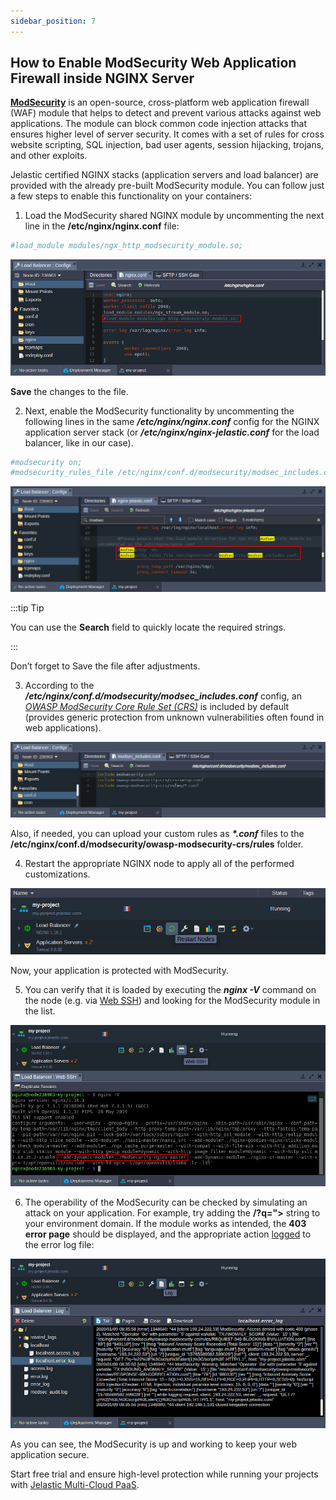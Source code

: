 ```yaml
---
sidebar_position: 7
---
```


## How to Enable ModSecurity Web Application Firewall inside NGINX Server

**[ModSecurity](1)** is an open-source, cross-platform web application firewall (WAF) module that helps to detect and prevent various attacks against web applications. The module can block common code injection attacks that ensures higher level of server security. It comes with a set of rules for cross website scripting, SQL injection, bad user agents, session hijacking, trojans, and other exploits.

Jelastic certified NGINX stacks (application servers and load balancer) are provided with the already pre-built ModSecurity module. You can follow just a few steps to enable this functionality on your containers:

1.  Load the ModSecurity shared NGINX module by uncommenting the next line in the **/etc/nginx/nginx.conf** file:

```bash
#load_module modules/ngx_http_modsecurity_module.so;
```

<div style={{
    display:'flex',
    justifyContent: 'center',
    margin: '0 0 1rem 0'
}}>

![Locale Dropdown](./img/NGINXModSecurity/modsecurity-nginx-waf-configuration.png)

</div>

**Save** the changes to the file.

2.  Next, enable the ModSecurity functionality by uncommenting the following lines in the same **_/etc/nginx/nginx.conf_** config for the NGINX application server stack (or **_/etc/nginx/nginx-jelastic.conf_** for the load balancer, like in our case).

```bash
#modsecurity on;
#modsecurity_rules_file /etc/nginx/conf.d/modsecurity/modsec_includes.conf;
```

<div style={{
    display:'flex',
    justifyContent: 'center',
    margin: '0 0 1rem 0'
}}>

![Locale Dropdown](./img/NGINXModSecurity/enable-modsecurity-nginx-waf.png)

</div>

:::tip Tip

You can use the **Search** field to quickly locate the required strings.

:::

Don’t forget to Save the file after adjustments.

3.  According to the **_/etc/nginx/conf.d/modsecurity/modsec_includes.conf_** config, an _[OWASP ModSecurity Core Rule Set (CRS)](1)_ is included by default (provides generic protection from unknown vulnerabilities often found in web applications).

<div style={{
    display:'flex',
    justifyContent: 'center',
    margin: '0 0 1rem 0'
}}>

![Locale Dropdown](./img/NGINXModSecurity/modsecurity-nginx-waf-rules.png)

</div>

Also, if needed, you can upload your custom rules as <b><i>\*.conf</i></b> files to the **/etc/nginx/conf.d/modsecurity/owasp-modsecurity-crs/rules** folder.

4. Restart the appropriate NGINX node to apply all of the performed customizations.

<div style={{
    display:'flex',
    justifyContent: 'center',
    margin: '0 0 1rem 0'
}}>

![Locale Dropdown](./img/NGINXModSecurity/modsecurity-nginx-waf-restart.png)

</div>

Now, your application is protected with ModSecurity.

5. You can verify that it is loaded by executing the **_nginx -V_** command on the node (e.g. via [Web SSH](1)) and looking for the ModSecurity module in the list.

<div style={{
    display:'flex',
    justifyContent: 'center',
    margin: '0 0 1rem 0'
}}>

![Locale Dropdown](./img/NGINXModSecurity/modsecurity-nginx-waf-web-ssh.png)

</div>

6. The operability of the ModSecurity can be checked by simulating an attack on your application. For example, try adding the **/?q="><script>alert(1)</script>** string to your environment domain. If the module works as intended, the **403 error page** should be displayed, and the appropriate action [logged](1) to the error log file:

<div style={{
    display:'flex',
    justifyContent: 'center',
    margin: '0 0 1rem 0'
}}>

![Locale Dropdown](./img/NGINXModSecurity/modsecurity-nginx-waf-log.png)

</div>

As you can see, the ModSecurity is up and working to keep your web application secure.

Start free trial and ensure high-level protection while running your projects with [Jelastic Multi-Cloud PaaS](1).
